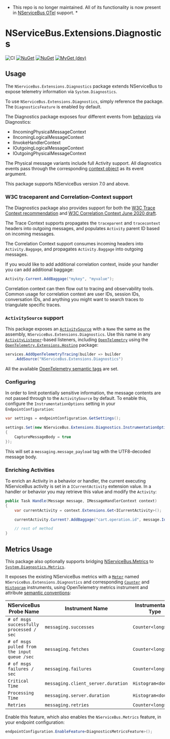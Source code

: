 * This repo is no longer maintained. All of its functionality is now present in [NServiceBus OTel](https://docs.particular.net/nservicebus/operations/opentelemetry) support. *

# NServiceBus.Extensions.Diagnostics

![CI](https://github.com/jbogard/NServiceBus.Extensions.Diagnostics/workflows/CI/badge.svg)
[![NuGet](https://img.shields.io/nuget/dt/NServiceBus.Extensions.Diagnostics.svg)](https://www.nuget.org/packages/NServiceBus.Extensions.Diagnostics) 
[![NuGet](https://img.shields.io/nuget/vpre/NServiceBus.Extensions.Diagnostics.svg)](https://www.nuget.org/packages/NServiceBus.Extensions.Diagnostics)
[![MyGet (dev)](https://img.shields.io/myget/jbogard-ci/v/NServiceBus.Extensions.Diagnostics.svg)](https://myget.org/gallery/jbogard-ci)

## Usage

The `NServiceBus.Extensions.Diagnostics` package extends NServiceBus to expose telemetry information via `System.Diagnostics`.

To use `NServiceBus.Extensions.Diagnostics`, simply reference the package. The `DiagnosticsFeature` is enabled by default.

The Diagnostics package exposes four different events from [behaviors](https://docs.particular.net/nservicebus/pipeline/manipulate-with-behaviors) via Diagnostics:

 - IIncomingPhysicalMessageContext
 - IIncomingLogicalMessageContext
 - IInvokeHandlerContext
 - IOutgoingLogicalMessageContext
 - IOutgoingPhysicalMessageContext
 
The Physical message variants include full Activity support. All diagnostics events pass through the corresponding [context object](https://docs.particular.net/nservicebus/pipeline/steps-stages-connectors) as its event argument.
 
This package supports NServiceBus version 7.0 and above.

### W3C traceparent and Correlation-Context support

The Diagnostics package also provides support for both the [W3C Trace Context recommendation](https://www.w3.org/TR/trace-context/) and [W3C Correlation Context June 2020 draft](https://w3c.github.io/correlation-context/).

The Trace Context supports propagates the `traceparent` and `tracecontext` headers into outgoing messages, and populates `Activity` parent ID based on incoming messages.

The Correlation Context support consumes incoming headers into `Activity.Baggage`, and propagates `Activity.Baggage` into outgoing messages.

If you would like to add additional correlation context, inside your handler you can add additional baggage:

```csharp
Activity.Current.AddBaggage("mykey", "myvalue");
```

Correlation context can then flow out to tracing and observability tools. Common usage for correlation context are user IDs, session IDs, conversation IDs, and anything you might want to search traces to triangulate specific traces.

### `ActivitySource` support

This package exposes an [`ActivitySource`](https://docs.microsoft.com/en-us/dotnet/api/system.diagnostics.activitysource?view=net-5.0) with a `Name` the same as the assembly, `NServiceBus.Extensions.Diagnostics`. Use this name in any [`ActivityListener`](https://docs.microsoft.com/en-us/dotnet/api/system.diagnostics.activitylistener?view=net-5.0)-based listeners, including [`OpenTelemetry`](https://opentelemetry.io/) using the [`OpenTelemetry.Extensions.Hosting`](https://www.nuget.org/packages/OpenTelemetry.Extensions.Hosting/) package:

```csharp
services.AddOpenTelemetryTracing(builder => builder
    .AddSource("NServiceBus.Extensions.Diagnostics")
```

All the available [OpenTelemetry semantic tags](https://github.com/open-telemetry/opentelemetry-specification/blob/master/specification/trace/semantic_conventions/messaging.md) are set.

### Configuring

In order to limit potentially sensitive information, the message contents are not passed through to the `ActivitySource` by default. To enable this, configure the `InstrumentationOptions` setting in your `EndpointConfiguration`:

```csharp
var settings = endpointConfiguration.GetSettings();

settings.Set(new NServiceBus.Extensions.Diagnostics.InstrumentationOptions
{
    CaptureMessageBody = true
});
```

This will set a `messaging.message_payload` tag with the UTF8-decoded message body.

### Enriching Activities

To enrich an Activity in a behavior or handler, the current executing NServiceBus activity is set in a `ICurrentActivity` extension value. In a handler or behavior you may retrieve this value and modify the `Activity`:

```csharp
public Task Handle(Message message, IMessageHandlerContext context)
{
    var currentActivity = context.Extensions.Get<ICurrentActivity>();

    currentActivity.Current?.AddBaggage("cart.operation.id", message.Id.ToString());

    // rest of method
}
```

## Metrics Usage

This package also optionally supports bridging [NServiceBus.Metrics](https://docs.particular.net/monitoring/metrics/) to [`System.Diagnostics.Metrics`](https://docs.microsoft.com/en-us/dotnet/api/system.diagnostics.metrics?view=net-6.0).

It exposes the existing NServiceBus metrics with a [`Meter`](https://docs.microsoft.com/en-us/dotnet/api/system.diagnostics.metrics.meter?view=net-6.0) named `NServiceBus.Extensions.Diagnostics` and corresponding [`Counter`](https://docs.microsoft.com/en-us/dotnet/api/system.diagnostics.metrics.counter-1?view=net-6.0) and [`Histogram`](https://docs.microsoft.com/en-us/dotnet/api/system.diagnostics.metrics.histogram-1?view=net-6.0) instruments, using OpenTelemetry metrics instrument and attribute [semantic conventions](https://github.com/open-telemetry/opentelemetry-specification/tree/main/specification/metrics/semantic_conventions):

| NServiceBus Probe Name | Instrument Name | Instrumentation Type |
| -- | -- | -- |
|`# of msgs successfully processed / sec` | `messaging.successes` | `Counter<long>` |
|`# of msgs pulled from the input queue /sec` | `messaging.fetches`| `Counter<long>` |
|`# of msgs failures / sec` | `messaging.failures`| `Counter<long>` |
|`Critical Time` | `messaging.client_server.duration`| `Histogram<double>` |
|`Processing Time` | `messaging.server.duration`| `Histogram<double>` |
|`Retries` | `messaging.retries`| `Counter<long>` |

Enable this feature, which also enables the `NServiceBus.Metrics` feature, in your endpoint configuration:

```csharp
endpointConfiguration.EnableFeature<DiagnosticsMetricsFeature>();
```
